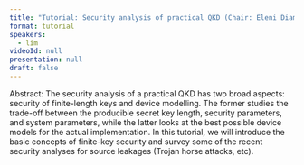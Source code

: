 ```yaml
---
title: "Tutorial: Security analysis of practical QKD (Chair: Eleni Diamanti)"
format: tutorial
speakers:
  - lim
videoId: null
presentation: null
draft: false
---
```

Abstract: The security analysis of a practical QKD has two broad aspects: security of finite-length keys and device modelling. The former studies the trade-off between the producible secret key length, security parameters, and system parameters, while the latter looks at the best possible device models for the actual implementation. In this tutorial, we will introduce the basic concepts of finite-key security and survey some of the recent security analyses for source leakages (Trojan horse attacks, etc).

<!-- fields to use above: -->
<!-- videoId: "Vfl9pPh6ipI" -->
<!-- presentation: "/slides/invited-MargaridaPereira.pdf" -->
